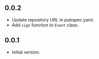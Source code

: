 ## 0.0.2

- Update repository URL in pubspec.yaml.
- Add `sign` function to `Event` class.

## 0.0.1

- Initial version.
